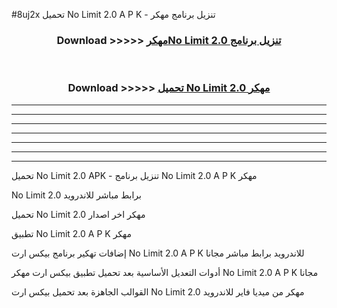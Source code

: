 #8uj2x تحميل No Limit 2.0  A P K - تنزيل برنامج مهكر



<div align="center">
<h3>Download >>>>> <a href="https://runaway1.web.app/?sq=No Limit 2.0 ">مهكرNo Limit 2.0  تنزيل برنامج</a></h3><br>

<h3>Download >>>>> <a href="https://runaway1.web.app/?sq=No Limit 2.0 ">تحميل No Limit 2.0  مهكر</a></h3>
</div>


----------------------------------------------------------

----------------------------------------------------------

----------------------------------------------------------

----------------------------------------------------------

----------------------------------------------------------

----------------------------------------------------------

----------------------------------------------------------

تحميل No Limit 2.0  APK - تنزيل برنامج No Limit 2.0  A P K مهكر

No Limit 2.0  برابط مباشر للاندرويد

تحميل No Limit 2.0  مهكر اخر اصدار

تطبيق No Limit 2.0  A P K مهكر

إضافات تهكير برنامج بيكس ارت No Limit 2.0  A P K للاندرويد برابط مباشر مجانا

أدوات التعديل الأساسية بعد تحميل تطبيق بيكس ارت مهكر No Limit 2.0  A P K مجانا

القوالب الجاهزة بعد تحميل بيكس ارت No Limit 2.0  مهكر من ميديا فاير للاندرويد


